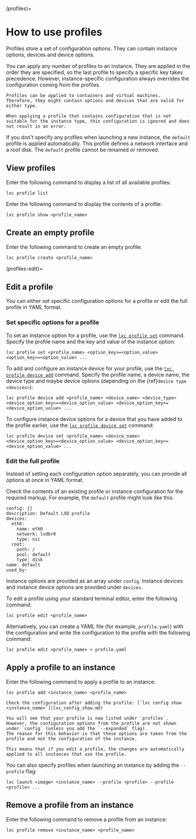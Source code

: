 (profiles)=
# How to use profiles

Profiles store a set of configuration options.
They can contain instance options, devices and device options.

You can apply any number of profiles to an instance.
They are applied in the order they are specified, so the last profile to specify a specific key takes precedence.
However, instance-specific configuration always overrides the configuration coming from the profiles.

```{note}
Profiles can be applied to containers and virtual machines.
Therefore, they might contain options and devices that are valid for either type.

When applying a profile that contains configuration that is not suitable for the instance type, this configuration is ignored and does not result in an error.
```

If you don't specify any profiles when launching a new instance, the `default` profile is applied automatically.
This profile defines a network interface and a root disk.
The `default` profile cannot be renamed or removed.

## View profiles

Enter the following command to display a list of all available profiles:

    lxc profile list

Enter the following command to display the contents of a profile:

    lxc profile show <profile_name>

## Create an empty profile

Enter the following command to create an empty profile:

    lxc profile create <profile_name>

(profiles-edit)=
## Edit a profile

You can either set specific configuration options for a profile or edit the full profile in YAML format.

### Set specific options for a profile

To set an instance option for a profile, use the [`lxc profile set`](lxc_profile_set.md) command.
Specify the profile name and the key and value of the instance option:

    lxc profile set <profile_name> <option_key>=<option_value> <option_key>=<option_value> ...

To add and configure an instance device for your profile, use the [`lxc profile device add`](lxc_profile_device_add.md) command.
Specify the profile name, a device name, the device type and maybe device options (depending on the {ref}`device type <devices>`):

    lxc profile device add <profile_name> <device_name> <device_type> <device_option_key>=<device_option_value> <device_option_key>=<device_option_value> ...

To configure instance device options for a device that you have added to the profile earlier, use the [`lxc profile device set`](lxc_profile_device_set.md) command:

    lxc profile device set <profile_name> <device_name> <device_option_key>=<device_option_value> <device_option_key>=<device_option_value> ...

### Edit the full profile

Instead of setting each configuration option separately, you can provide all options at once in YAML format.

Check the contents of an existing profile or instance configuration for the required markup.
For example, the `default` profile might look like this:

    config: {}
    description: Default LXD profile
    devices:
      eth0:
        name: eth0
        network: lxdbr0
        type: nic
      root:
        path: /
        pool: default
        type: disk
    name: default
    used_by:

Instance options are provided as an array under `config`.
Instance devices and instance device options are provided under `devices`.

To edit a profile using your standard terminal editor, enter the following command:

    lxc profile edit <profile_name>

Alternatively, you can create a YAML file (for example, `profile.yaml`) with the configuration and write the configuration to the profile with the following command:

    lxc profile edit <profile_name> < profile.yaml

## Apply a profile to an instance

Enter the following command to apply a profile to an instance:

    lxc profile add <instance_name> <profile_name>

```{tip}
Check the configuration after adding the profile: [`lxc config show <instance_name>`](lxc_config_show.md)

You will see that your profile is now listed under `profiles`.
However, the configuration options from the profile are not shown under `config` (unless you add the `--expanded` flag).
The reason for this behavior is that these options are taken from the profile and not the configuration of the instance.

This means that if you edit a profile, the changes are automatically applied to all instances that use the profile.
```

You can also specify profiles when launching an instance by adding the `--profile` flag:

    lxc launch <image> <instance_name> --profile <profile> --profile <profile> ...

## Remove a profile from an instance

Enter the following command to remove a profile from an instance:

    lxc profile remove <instance_name> <profile_name>
